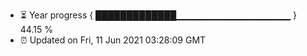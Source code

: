 - ⏳ Year progress { █████████████▁▁▁▁▁▁▁▁▁▁▁▁▁▁▁▁▁ } 44.15 %
- ⏰ Updated on Fri, 11 Jun 2021 03:28:09 GMT

